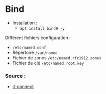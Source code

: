 # Bind

- Installation :
  -  `apt install bind9 -y`

Différent fichiers configuration :

- `/etc/named.conf`
- Répertoire `/var/named`
- Fichier de zones `/etc/named.rfc1912.zones`
- Fichier de clé `/etc/named.root.key`



### Source : 

- [it-connect](https://www.it-connect.fr/chapitres/dns-installer-un-serveur-bind-sous-linux/)

